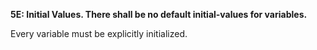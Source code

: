 **5E: Initial Values.  There shall be no default initial-values for variables.**

Every variable must be explicitly initialized.
